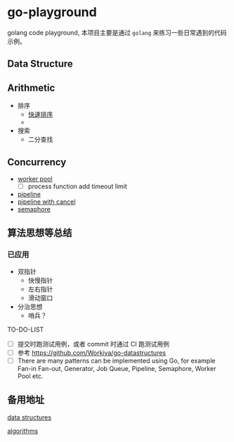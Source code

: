# go-playground
golang code playground, 本项目主要是通过 `golang` 来练习一些日常遇到的代码示例。

## Data Structure


## Arithmetic

- 排序
  - [快速排序]()
  - 
- 搜索
  - 二分查找
## Concurrency

- [worker pool](concurrency/workerpool/worker_pool.go)
  - [ ] process function add timeout limit
- [pipeline](concurrency/pipeline/pipeline.go)
- [pipeline with cancel](concurrency/pipeline/pipelineWithCancel.go)
- [semaphore](concurrency/semaphore/semaphore.go)

## 算法思想等总结

### 已应用

- 双指针
  - 快慢指针
  - 左右指针
  - 滑动窗口
- 分治思想
  - 哨兵？

TO-DO-LIST

- [ ] 提交时跑测试用例，或者 commit 时通过 CI 跑测试用例
- [ ] 参考 https://github.com/Workiva/go-datastructures
- [ ] There are many patterns can be implemented using Go, for example Fan-in Fan-out, Generator, Job Queue, Pipeline, Semaphore, Worker Pool etc.

## 备用地址

[data structures](https://en.wikipedia.org/wiki/List_of_data_structures)

[algorithms](https://en.wikipedia.org/wiki/Introduction_to_Algorithms)